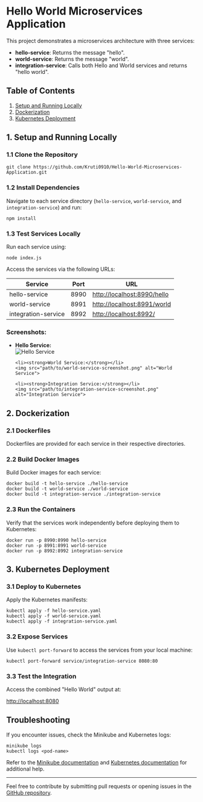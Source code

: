 <h1>Hello World Microservices Application</h1>

<p>This project demonstrates a microservices architecture with three services:</p>

<ul>
    <li><strong>hello-service</strong>: Returns the message "hello".</li>
    <li><strong>world-service</strong>: Returns the message "world".</li>
    <li><strong>integration-service</strong>: Calls both Hello and World services and returns "hello world".</li>
</ul>

<h2>Table of Contents</h2>
<ol>
    <li><a href="#setup-and-running-locally">Setup and Running Locally</a></li>
    <li><a href="#dockerization">Dockerization</a></li>
    <li><a href="#kubernetes-deployment">Kubernetes Deployment</a></li>
</ol>

<h2 id="setup-and-running-locally">1. Setup and Running Locally</h2>

<h3>1.1 Clone the Repository</h3>
<pre><code>git clone https://github.com/Kruti0910/Hello-World-Microservices-Application.git</code></pre>

<h3>1.2 Install Dependencies</h3>
<p>Navigate to each service directory (<code>hello-service</code>, <code>world-service</code>, and <code>integration-service</code>) and run:</p>
<pre><code>npm install</code></pre>

<h3>1.3 Test Services Locally</h3>
<p>Run each service using:</p>
<pre><code>node index.js</code></pre>
<p>Access the services via the following URLs:</p>

<table>
    <thead>
        <tr>
            <th>Service</th>
            <th>Port</th>
            <th>URL</th>
        </tr>
    </thead>
    <tbody>
        <tr>
            <td>hello-service</td>
            <td>8990</td>
            <td><a href="http://localhost:8990/hello">http://localhost:8990/hello</a></td>
        </tr>
        <tr>
            <td>world-service</td>
            <td>8991</td>
            <td><a href="http://localhost:8991/world">http://localhost:8991/world</a></td>
        </tr>
        <tr>
            <td>integration-service</td>
            <td>8992</td>
            <td><a href="http://localhost:8992/">http://localhost:8992/</a></td>
        </tr>
    </tbody>
</table>

<h3>Screenshots:</h3>

<ul>
    <li><strong>Hello Service:</strong></li>
    <img src="path/to/hello-service-screenshot.png" alt="Hello Service">

    <li><strong>World Service:</strong></li>
    <img src="path/to/world-service-screenshot.png" alt="World Service">

    <li><strong>Integration Service:</strong></li>
    <img src="path/to/integration-service-screenshot.png" alt="Integration Service">
</ul>

<h2 id="dockerization">2. Dockerization</h2>

<h3>2.1 Dockerfiles</h3>
<p>Dockerfiles are provided for each service in their respective directories.</p>

<h3>2.2 Build Docker Images</h3>
<p>Build Docker images for each service:</p>
<pre><code>docker build -t hello-service ./hello-service
docker build -t world-service ./world-service
docker build -t integration-service ./integration-service</code></pre>

<h3>2.3 Run the Containers</h3>
<p>Verify that the services work independently before deploying them to Kubernetes:</p>
<pre><code>docker run -p 8990:8990 hello-service
docker run -p 8991:8991 world-service
docker run -p 8992:8992 integration-service</code></pre>

<h2 id="kubernetes-deployment">3. Kubernetes Deployment</h2>

<h3>3.1 Deploy to Kubernetes</h3>
<p>Apply the Kubernetes manifests:</p>
<pre><code>kubectl apply -f hello-service.yaml
kubectl apply -f world-service.yaml
kubectl apply -f integration-service.yaml</code></pre>

<h3>3.2 Expose Services</h3>
<p>Use <code>kubectl port-forward</code> to access the services from your local machine:</p>
<pre><code>kubectl port-forward service/integration-service 8080:80</code></pre>

<h3>3.3 Test the Integration</h3>
<p>Access the combined "Hello World" output at:</p>
<a href="http://localhost:8080">http://localhost:8080</a>

<h2>Troubleshooting</h2>
<p>If you encounter issues, check the Minikube and Kubernetes logs:</p>
<pre><code>minikube logs
kubectl logs &lt;pod-name&gt;</code></pre>
<p>Refer to the <a href="https://minikube.sigs.k8s.io/docs/">Minikube documentation</a> and <a href="https://kubernetes.io/docs/">Kubernetes documentation</a> for additional help.</p>

<hr>

<p>Feel free to contribute by submitting pull requests or opening issues in the <a href="https://github.com/Kruti0910/Hello-World-Microservices-Application">GitHub repository</a>.</p>



